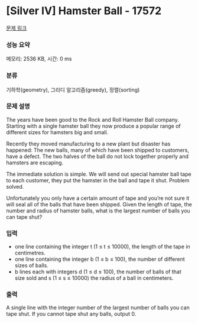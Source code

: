 # [Silver IV] Hamster Ball - 17572 

[문제 링크](https://www.acmicpc.net/problem/17572) 

### 성능 요약

메모리: 2536 KB, 시간: 0 ms

### 분류

기하학(geometry), 그리디 알고리즘(greedy), 정렬(sorting)

### 문제 설명

<p>The years have been good to the Rock and Roll Hamster Ball company. Starting with a single hamster ball they now produce a popular range of different sizes for hamsters big and small.</p>

<p>Recently they moved manufacturing to a new plant but disaster has happened: The new balls, many of which have been shipped to customers, have a defect. The two halves of the ball do not lock together properly and hamsters are escaping.</p>

<p>The immediate solution is simple. We will send out special hamster ball tape to each customer, they put the hamster in the ball and tape it shut. Problem solved.</p>

<p>Unfortunately you only have a certain amount of tape and you’re not sure it will seal all of the balls that have been shipped. Given the length of tape, the number and radius of hamster balls, what is the largest number of balls you can tape shut?</p>

### 입력 

 <ul>
	<li>one line containing the integer t (1 ≤ t ≤ 10000), the length of the tape in centimetres.</li>
	<li>one line containing the integer b (1 ≤ b ≤ 100), the number of different sizes of balls.</li>
	<li>b lines each with integers d (1 ≤ d ≤ 100), the number of balls of that size sold and s (1 ≤ s ≤ 10000) the radius of a ball in centimeters.</li>
</ul>

### 출력 

 <p>A single line with the integer number of the largest number of balls you can tape shut. If you cannot tape shut any balls, output 0.</p>

